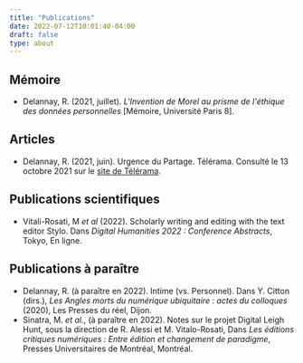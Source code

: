 ```yaml
---
title: "Publications"
date: 2022-07-12T10:01:40-04:00
draft: false
type: about
---
```

## Mémoire
- Delannay, R. (2021, juillet). *L'Invention de Morel au prisme de l'éthique des données personnelles* [Mémoire, Université Paris 8].

## Articles
- Delannay, R. (2021, juin). Urgence du Partage. Télérama. Consulté le 13 octobre 2021 sur le [site de Télérama](https://www.telerama.fr/debats-reportages/les-24-et-25-juin-les-etudiants-face-aux-sciences-et-a-lenvironnement-pour-notre-generation-lurgence-6905383.php).

## Publications scientifiques
- Vitali-Rosati, M *et al* (2022). Scholarly writing and editing with the text editor Stylo. Dans _Digital Humanities 2022 : Conference Abstracts_, Tokyo, En ligne.

## Publications à paraître
- Delannay, R. (à paraître en 2022). Intime (vs. Personnel). Dans Y. Citton (dirs.), _Les Angles morts du numérique ubiquitaire : actes du colloques_ (2020), Les Presses du réel, Dijon.
- Sinatra, M. *et al.*, (à paraître en 2022). Notes sur le projet Digital Leigh Hunt, sous la direction de R. Alessi et M. Vitalo-Rosati, Dans _Les éditions critiques numériques : Entre édition et changement de paradigme_, Presses Universitaires de Montréal, Montréal.